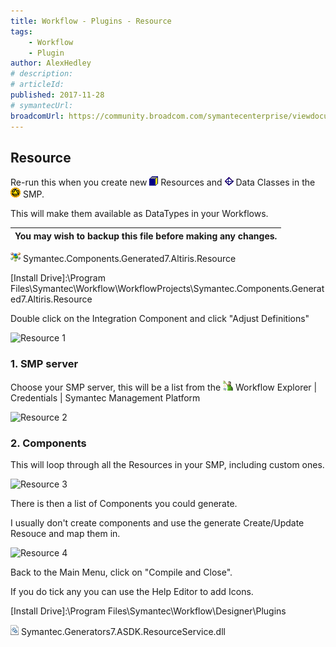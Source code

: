 ```yaml
---
title: Workflow - Plugins - Resource
tags:
    - Workflow
    - Plugin
author: AlexHedley
# description: 
# articleId: 
published: 2017-11-28
# symantecUrl:
broadcomUrl: https://community.broadcom.com/symantecenterprise/viewdocument/workflow-plugins-resource?CommunityKey=04ead5e9-3643-4118-b853-afa5a58710c6&tab=librarydocuments
---
```


## Resource

Re-run this when you create new ![](images\Resource.png) Resources and ![Data Classes](images\DataClasses.png) Data Classes in the ![SMP](images\smp.png) SMP.
  
This will make them available as DataTypes in your Workflows.

| You may wish to backup this file before making any changes. |
| --- |

![Int](images\Int.png) Symantec.Components.Generated7.Altiris.Resource
  
[Install Drive]:\Program Files\Symantec\Workflow\WorkflowProjects\Symantec.Components.Generated7.Altiris.Resource

Double click on the Integration Component and click "Adjust Definitions"
  
![Resource 1](images\Resource_1.png)

### 1. SMP server
  
Choose your SMP server, this will be a list from the ![Workflow](images\Workflow.png) Workflow Explorer | Credentials | Symantec Management Platform
  
![Resource 2](images\Resource_2.png)
  
### 2. Components
  
This will loop through all the Resources in your SMP, including custom ones.
  
![Resource 3](images\Resource_3.png)
  
There is then a list of Components you could generate.
  
I usually don't create components and use the generate Create/Update Resouce and map them in.
  
![Resource 4](images\Resource_4.png)
  
Back to the Main Menu, click on "Compile and Close".
  
If you do tick any you can use the Help Editor to add Icons.

[Install Drive]:\Program Files\Symantec\Workflow\Designer\Plugins
  
![DLL](images\dll.png) Symantec.Generators7.ASDK.ResourceService.dll

